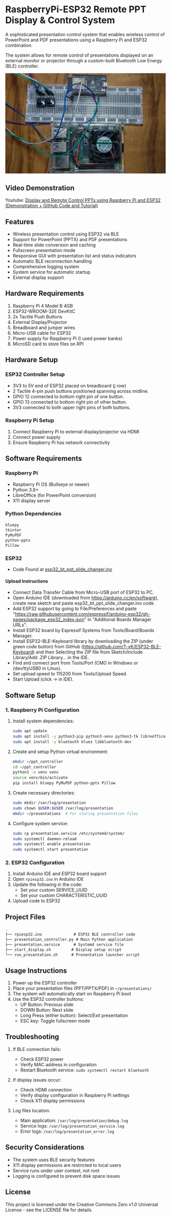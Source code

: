 # RaspberryPi-ESP32 Remote PPT Display & Control System

A sophisticated presentation control system that enables wireless control of PowerPoint and PDF presentations using a Raspberry Pi and ESP32 combination. 

The system allows for remote control of presentations displayed on an external monitor or projector through a custom-built Bluetooth Low Energy (BLE) controller.

![RPI-ESP32](rpiesp32.jpg)

## Video Demonstration

Youtube: [Display and Remote Control PPTs using Raspberry Pi and ESP32 (Demonstration + GitHub Code and Tutorial)](https://youtu.be/fkQSearpJ4E)

## Features

- Wireless presentation control using ESP32 via BLE
- Support for PowerPoint (PPTX) and PDF presentations
- Real-time slide conversion and caching
- Fullscreen presentation mode
- Responsive GUI with presentation list and status indicators
- Automatic BLE reconnection handling
- Comprehensive logging system
- System service for automatic startup
- External display support

## Hardware Requirements


1. Raspberry Pi 4 Model B 4GB
2. ESP32-WROOM-32E DevKitC
3. 2x Tactile Push Buttons
4. External Display/Projector
5. Breadboard and jumper wires
6. Micro-USB cable for ESP32
7. Power supply for Raspberry Pi (I used power banks)
8. MicroSD card to store files on RPI

## Hardware Setup

### ESP32 Controller Setup
- 3V3 to 5V end of ESP32 placed on breadboard (j row)
- 2 Tactile 4-pin push buttons positioned spanning across midline.
- GPIO 12 connected to bottom right pin of one button.
- GPIO 13 connected to bottom right pin of other button.
- 3V3 connected to both upper right pins of both buttons.


### Raspberry Pi Setup
1. Connect Raspberry Pi to external display/projector via HDMI
2. Connect power supply
3. Ensure Raspberry Pi has network connectivity

## Software Requirements

### Raspberry Pi
- Raspberry Pi OS (Bullseye or newer)
- Python 3.8+
- LibreOffice (for PowerPoint conversion)
- X11 display server

### Python Dependencies
```
bluepy
tkinter
PyMuPDF
python-pptx
Pillow
```

### ESP32
- Code Found at [esp32_bt_ppt_slide_changer.ino](https://github.com/justavik/ESP32-Bluetooth-PPT-Slide-Changer/blob/main/esp32_bt_ppt_slide_changer.ino)
#### Upload Instructions
- Connect Data Transfer Cable from Micro-USB port of ESP32 to PC.
- Open Arduino IDE (downloaded from https://arduino.cc/en/software), create new sketch and paste esp32_bt_ppt_slide_changer.ino code.
- Add ESP32 support by going to File/Preferences and paste "https://raw.githubusercontent.com/espressif/arduino-esp32/gh-pages/package_esp32_index.json" in "Additional Boards Manager URLs".
- Install ESP32 board by Espressif Systems from Tools/Board/Boards Manager.
- Install ESP32-BLE-Keyboard library by downloading the ZIP (under green code button) from GitHub (https://github.com/T-vK/ESP32-BLE-Keyboard) and then Selecting the ZIP file from Sketch/Include Library/Add .ZIP Library... in the IDE.
- Find and connect port from Tools/Port (CMO in Windows or /dev/ttyUSB0 in Linux).
- Set upload speed to 115200 from Tools/Upload Speed.
- Start Upload (click -> in IDE).

## Software Setup

### 1. Raspberry Pi Configuration

1. Install system dependencies:
   ```bash
   sudo apt update
   sudo apt install -y python3-pip python3-venv python3-tk libreoffice
   sudo apt install -y bluetooth bluez libbluetooth-dev
   ```

2. Create and setup Python virtual environment:
   ```bash
   mkdir ~/ppt_controller
   cd ~/ppt_controller
   python3 -m venv venv
   source venv/bin/activate
   pip install bluepy PyMuPDF python-pptx Pillow
   ```

3. Create necessary directories:
   ```bash
   sudo mkdir /var/log/presentation
   sudo chown $USER:$USER /var/log/presentation
   mkdir ~/presentations  # For storing presentation files
   ```

4. Configure system service:
   ```bash
   sudo cp presentation.service /etc/systemd/system/
   sudo systemctl daemon-reload
   sudo systemctl enable presentation
   sudo systemctl start presentation
   ```

### 2. ESP32 Configuration

1. Install Arduino IDE and ESP32 board support
2. Open `rpiesp32.ino` in Arduino IDE
3. Update the following in the code:
   - Set your custom SERVICE_UUID
   - Set your custom CHARACTERISTIC_UUID
4. Upload code to ESP32

## Project Files

```
.
├── rpiesp32.ino              # ESP32 BLE controller code
├── presentation_controller.py # Main Python application
├── presentation.service      # Systemd service file
├── start_display.sh         # Display setup script
└── run_presentation.sh      # Presentation launcher script
```

## Usage Instructions

1. Power up the ESP32 controller
2. Place your presentation files (PPT/PPTX/PDF) in `~/presentations/`
3. The system will automatically start on Raspberry Pi boot
4. Use the ESP32 controller buttons:
   - UP Button: Previous slide
   - DOWN Button: Next slide
   - Long Press (either button): Select/Exit presentation
   - ESC key: Toggle fullscreen mode

## Troubleshooting

1. If BLE connection fails:
   - Check ESP32 power
   - Verify MAC address in configuration
   - Restart Bluetooth service: `sudo systemctl restart bluetooth`

2. If display issues occur:
   - Check HDMI connection
   - Verify display configuration in Raspberry Pi settings
   - Check X11 display permissions

3. Log files location:
   - Main application: `/var/log/presentation/debug.log`
   - Service logs: `/var/log/presentation_service.log`
   - Error logs: `/var/log/presentation_error.log`

## Security Considerations

- The system uses BLE security features
- X11 display permissions are restricted to local users
- Service runs under user context, not root
- Logging is configured to prevent disk space issues

## License

This project is licensed under the Creative Commons Zero v1.0 Universal License - see the LICENSE file for details.
